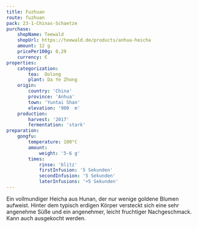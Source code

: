 ```yaml
---
title: Fuzhuan
route: fuzhuan
pack: 23-1-Chinas-Schaetze
purchase:
    shopName: Teewald
    shopUrl: https://teewald.de/products/anhua-heicha
    amount: 12 g
    pricePer100g: 0,29
    currency: €
properties:
    categorization:
        tea:  Oolong
        plant: Da Ye Zhong
    origin: 
        country: 'China'
        province: 'Anhua'
        town: 'Yuntai Shan'
        elevation: '900  m'
    production:
        harvest: '2017'
        fermentation: 'stark'
preparation:
    gongfu:
        temperature: 100°C
        amount:
            weight: '5-6 g'
        times:
            rinse: 'blitz'
            firstInfusion: '5 Sekunden'
            secondInfusion: '5 Sekunden'
            laterInfusions: '+5 Sekunden'
---
```

Ein vollmundiger Heicha aus Hunan, der nur wenige goldene Blumen aufweist. Hinter dem typisch erdigen Körper versteckt sich eine sehr angenehme Süße und ein angenehmer, leicht fruchtiger Nachgeschmack. Kann auch ausgekocht werden.